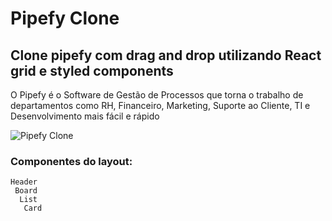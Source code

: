 # Pipefy Clone

## Clone pipefy com drag and drop utilizando React grid e styled components

O Pipefy é o Software de Gestão de Processos que torna o trabalho de departamentos como RH, Financeiro, Marketing, Suporte ao Cliente, TI e Desenvolvimento mais fácil e rápido

![Pipefy Clone]()

### Componentes do layout: 
    Header 
     Board
      List
       Card 
